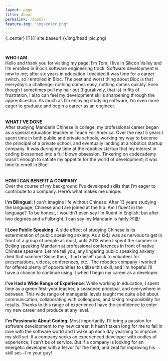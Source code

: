 ```yaml
---
layout: page
title: About
permalink: /about/
feature-img: "img/color.png"
---
```


{:.center}
![]({{ site.baseurl }}/img/head_pic.png)

<br>

<strong>WHO I AM</strong> <br>
Hello and thank you for visiting my page! I’m Tom, I live in Silicon Valley and I’m enrolled in Bloc’s software engineering track. Software development is new to me; after six years in education I decided it was time for a career switch, so I enrolled in Bloc. The best and worst thing about Bloc is that everyday’s a challenge; nothing comes easy, nothing comes quickly. Even though I sometimes pull my hair out (figuratively, that is) in fits of frustration, I also can feel my development skills sharpening through the apprenticeship. As much as I’m enjoying studying software, I’m even more eager to graduate and begin a career as an engineer.
<br>
<br>
<br>
<strong>WHAT I'VE DONE</strong> <br>
After studying Mandarin Chinese in college, my professional career began as a special education teacher in Teach For America. Over the next 5 years I spent time in both public and private schools, working my way to become the principal of a private school, and eventually landing at a robotics startup company. It was during my time at the robotics startup that my interest in coding blossomed into a full blown obsession. Tinkering on codecademy wasn’t enough to satiate my appetite for the world of development; it was time to enroll in Bloc!
<br>
<br>
<br>
<strong>HOW I CAN BENEFIT A COMPANY</strong> <br>
Over the course of my background I’ve developed skills that I’m eager to contribute to a company. Here’s what makes me unique: <br>
<br>
<strong>I'm Bilingual</strong>: I can’t imagine life without Chinese. After 13 years studying the language, Chinese and I are joined at the hip. Am I fluent in the language? To be honest, I wouldn’t even say I’m fluent in English; but after two degrees and a Fulbright, I can say my Mandarin is fairly 不错! <br>
<br>
<strong>I Love Public Speaking</strong>: A side effect of studying Chinese is its extermination of public speaking anxiety. As a kid,I was as nervous to get in front of a group of people as most, until 2013 when I spent the summer in Beijing speaking Mandarin at professional conferences in front of native Chinese speakers. Let me tell you, any lingering public speaking anxiety died that summer! Since then, I find myself quick to volunteer for presentations, videos, conferences, etc.. The robotics company I worked for offered plenty of opportunities to utilize this skill, and I’m hopeful I’ll have a chance to continue using it when I begin my career as a developer. <br>
<br>
<strong>I've Had a Wide Range of Experience</strong>: While working in education, I spent time as a green first-year teacher, a seasoned principal, and everywhere in between. This wide range of managerial levels taught me quite a bit about communication, collaborating with colleagues, and taking responsibility for results. Thanks to this range of experience I have the confidence to enter my new career and produce at any level. <br>
<br>
<strong>I'm Passionate About Coding</strong>: Most importantly, I’ll bring a passion for software development to my new career. It hasn’t taken long for me to fall in love with the software world and I wake up each day yearning to improve my skill set. If a company seeks an experienced developer with oodles of experience, I can’t be of service. But if a company is looking for an energetic developer with a fervor for the field, and zeal for improving his skill set—I’m your guy!
